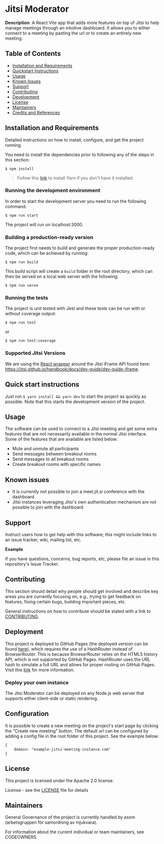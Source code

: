 # Jitsi Moderator

**Description**:
A React Vite app that adds more features on top of Jitsi to help manage meetings through an intuitive dashboard. It allows you to either connect to a meeting by pasting the url or to create an entirely new meeting.

## Table of Contents

-   [Installation and Requirements](#installation-and-requirements)
-   [Quickstart Instructions](#quick-start-instructions)
-   [Usage](#usage)
-   [Known Issues](#known-issues)
-   [Support](#support)
-   [Contributing](#contributing)
-   [Development](#development)
-   [License](#license)
-   [Maintainers](#maintainers)
-   [Credits and References](#credits-and-references)

## Installation and Requirements

Detailed instructions on how to install, configure, and get the project running.

You need to install the dependencies prior to following any of the steps in this section:

`$ npm install`

> Follow this [link](https://classic.yarnpkg.com/lang/en/docs/install/#mac-stable) to install Yarn if you don't have it installed.

### Running the development environment

In order to start the development server you need to run the following command:

`$ npm run start`

The project will run on localhost:3000.

### Building a production-ready version

The project first needs to build and generate the proper production-ready code, which can be achieved by running:

`$ npm run build`

This build script will create a `build` folder in the root directory, which can then be served on a local web server with the following:

`$ npm run serve`

### Running the tests

The project is unit tested with Jest and these tests can be run with or without coverage output:

`$ npm run test`

or

`$ npm run test:coverage`

### Supported Jitsi Versions

We are using the [React wrapper](https://github.com/jitsi/jitsi-meet-react-sdk) around the Jitsi iFrame API found here:
https://jitsi.github.io/handbook/docs/dev-guide/dev-guide-iframe.

## Quick start instructions

Just run `$ yarn install && yarn dev` to start the project as quickly as possible. Note that this starts the development version of the project.

## Usage

The software can be used to connect to a Jitsi meeting and get some extra features that are not necessarily available in the normal Jitsi interface. Some of the features that are available are listed below:

-   Mute and unmute all participants
-   Send messages between breakout rooms
-   Send messages to all breakout rooms
-   Create breakout rooms with specific names

## Known issues

-   It is currently not possible to join a meet.jit.si conference with the dashboard
-   Jitsi instances leveraging Jitsi's own authentication mechanism are not possible to join with the dashboard

## Support

Instruct users how to get help with this software; this might include links to an issue tracker, wiki, mailing list, etc.

**Example**

If you have questions, concerns, bug reports, etc, please file an issue in this repository's Issue Tracker.

## Contributing

This section should detail why people should get involved and describe key areas you are
currently focusing on; e.g., trying to get feedback on features, fixing certain bugs, building
important pieces, etc.

General instructions on _how_ to contribute should be stated with a link to [CONTRIBUTING](CONTRIBUTING.adoc).

## Deployment

This project is deployed to GitHub Pages (the deployed version can be found [here](https://diggsweden.github.io/jitsi-moderator)), which requires the use of a HashRouter instead of BrowserRouter.
This is because BrowserRouter relies on the HTML5 history API, which is not supported by GitHub Pages.
HashRouter uses the URL hash to simulate a full URL and allows for proper routing on GitHub Pages.
Visit this [link](https://create-react-app.dev/docs/deployment/#github-pages) for more information.

### Deploy your own instance

The Jitsi Moderator can be deployed on any Node.js web server that supports either client-side or static rendering.

## Configuration

It is possible to create a new meeting on the project's start page by clicking the "Create new meeting" button. The default url can be configured by adding a config file in the root folder of this project. See the example below:

```
{
    domain: "example-jitsi-meeting-instance.com"
}
```

## License

This project is licensed under the Apache 2.0 license.

License - see the [LICENSE](LICENSE) file for details

## Maintainers

General Governance of the project is currently handled by asom (arbetsgruppen för samordning av mjukvara).

For information about the current individual or team maintainers, see CODEOWNERS.
